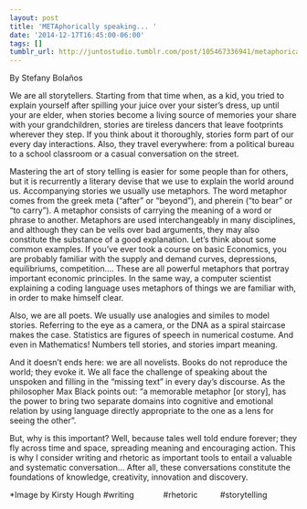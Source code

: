 ```yaml
---
layout: post
title: 'METAphorically speaking... '
date: '2014-12-17T16:45:00-06:00'
tags: []
tumblr_url: http://juntostudio.tumblr.com/post/105467336941/metaphorically-speaking
---
```




By Stefany Bolaños

We are all storytellers. Starting from that time when, as a kid, you tried to explain yourself after spilling your juice over your sister’s dress, up until your are elder, when stories become a living source of memories your share with your grandchildren, stories are tireless dancers that leave footprints wherever they step. If you think about it thoroughly, stories form part of our every day interactions. Also, they travel everywhere: from a political bureau to a school classroom or a casual conversation on the street. 

Mastering the art of story telling is easier for some people than for others, but it is recurrently a literary devise that we use to explain the world around us. Accompanying stories we usually use metaphors. The word metaphor comes from the greek meta (“after” or “beyond”), and pherein (“to bear” or “to carry”). A metaphor consists of carrying the meaning of a word or phrase to another. Metaphors are used interchangeably in many disciplines, and although they can be veils over bad arguments, they may also constitute the substance of a good explanation. Let’s think about some common examples. If you’ve ever took a course on basic Economics, you are probably familiar with the supply and demand curves, depressions, equilibriums, competition…. These are all powerful metaphors that portray important economic principles. In the same way, a computer scientist explaining a coding language uses metaphors of things we are familiar with, in order to make himself clear.

Also, we are all poets. We usually use analogies and similes to model stories. Referring to the eye as a camera, or the DNA as a spiral staircase makes the case. Statistics are figures of speech in numerical costume. And even in Mathematics! Numbers tell stories, and stories impart meaning.

And it doesn’t ends here: we are all novelists. Books do not reproduce the world; they evoke it. We all face the challenge of speaking about the unspoken and filling in the “missing text” in every day’s discourse. As the philosopher Max Black points out: “a memorable metaphor [or story], has the power to bring two separate domains into cognitive and emotional relation by using language directly appropriate to the one as a lens for seeing the other”.

But, why is this important? Well, because tales well told endure forever; they fly across time and space, spreading meaning and encouraging action. This is why I consider writing and rhetoric as important tools to entail a valuable and systematic conversation… After all, these conversations constitute the foundations of knowledge, creativity, innovation and discovery.

*Image by Kirsty Hough
#writing             #rhetoric          #storytelling 
